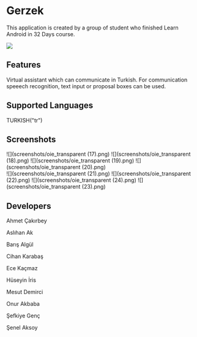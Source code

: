 # Gerzek
This application is created by a group of student who finished Learn Android in 32 Days course.

<a href="https://play.google.com/store/apps/details?id=com.dnkilic.stupid" alt="Download from Google Play">
  <img src="http://www.android.com/images/brand/android_app_on_play_large.png">
</a>


Features
--------

Virtual assistant which can communicate in Turkish. For communication speeech recognition, text input or proposal boxes can be used. 

Supported Languages
--------
TURKISH("tr")

Screenshots
--------

![](screenshots/oie_transparent (17).png)  ![](screenshots/oie_transparent (18).png)  ![](screenshots/oie_transparent (19).png)  ![](screenshots/oie_transparent (20).png)  
![](screenshots/oie_transparent (21).png)  ![](screenshots/oie_transparent (22).png)  ![](screenshots/oie_transparent (24).png)  ![](screenshots/oie_transparent (23).png)

Developers
--------
Ahmet Çakırbey

Aslıhan Ak

Barış Algül

Cihan Karabaş

Ece Kaçmaz

Hüseyin İris

Mesut Demirci

Onur Akbaba

Şefkiye Genç

Şenel Aksoy
